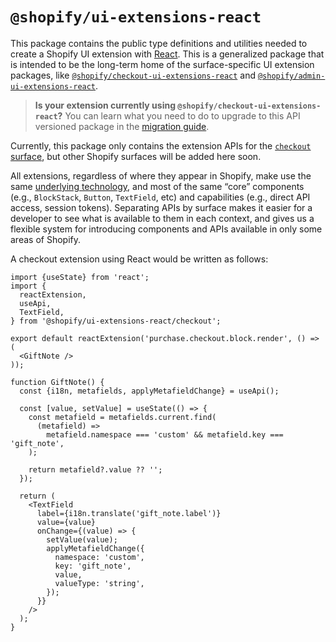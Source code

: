 # `@shopify/ui-extensions-react`

This package contains the public type definitions and utilities needed to create a Shopify UI extension with [React](https://reactjs.org/). This is a generalized package that is intended to be the long-term home of the surface-specific UI extension packages, like [`@shopify/checkout-ui-extensions-react`](https://github.com/Shopify/ui-extensions/tree/main/packages/checkout-ui-extensions-react) and [`@shopify/admin-ui-extensions-react`](https://github.com/Shopify/ui-extensions/tree/main/packages/admin-ui-extensions-react).

> **Is your extension currently using `@shopify/checkout-ui-extensions-react`?** You can learn what you need to do to upgrade to this API versioned package in the [migration guide](../../documentation/upgrade/checkout-ui-extension-api-versioning.md).

Currently, this package only contains the extension APIs for the [`checkout` surface](./src/surfaces/checkout), but other Shopify surfaces will be added here soon.

All extensions, regardless of where they appear in Shopify, make use the same [underlying technology](../../documentation/how-extensions-work.md), and most of the same “core” components (e.g., `BlockStack`, `Button`, `TextField`, etc) and capabilities (e.g., direct API access, session tokens). Separating APIs by surface makes it easier for a developer to see what is available to them in each context, and gives us a flexible system for introducing components and APIs available in only some areas of Shopify.

A checkout extension using React would be written as follows:

```tsx
import {useState} from 'react';
import {
  reactExtension,
  useApi,
  TextField,
} from '@shopify/ui-extensions-react/checkout';

export default reactExtension('purchase.checkout.block.render', () => (
  <GiftNote />
));

function GiftNote() {
  const {i18n, metafields, applyMetafieldChange} = useApi();

  const [value, setValue] = useState(() => {
    const metafield = metafields.current.find(
      (metafield) =>
        metafield.namespace === 'custom' && metafield.key === 'gift_note',
    );

    return metafield?.value ?? '';
  });

  return (
    <TextField
      label={i18n.translate('gift_note.label')}
      value={value}
      onChange={(value) => {
        setValue(value);
        applyMetafieldChange({
          namespace: 'custom',
          key: 'gift_note',
          value,
          valueType: 'string',
        });
      }}
    />
  );
}
```
